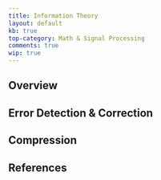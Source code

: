```yaml
---
title: Information Theory
layout: default
kb: true
top-category: Math & Signal Processing
comments: true
wip: true
---
```


## Overview

## Error Detection & Correction

## Compression

## References

